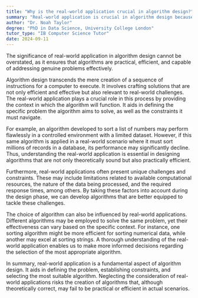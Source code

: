 ```yaml
---
title: "Why is the real-world application crucial in algorithm design?"
summary: "Real-world application is crucial in algorithm design because it ensures the algorithm is practical, efficient, and solves real problems."
author: "Dr. Noah Taylor"
degree: "PhD in Data Science, University College London"
tutor_type: "IB Computer Science Tutor"
date: 2024-09-11
---
```


The significance of real-world application in algorithm design cannot be overstated, as it ensures that algorithms are practical, efficient, and capable of addressing genuine problems effectively.

Algorithm design transcends the mere creation of a sequence of instructions for a computer to execute. It involves crafting solutions that are not only efficient and effective but also relevant to real-world challenges. The real-world application plays a crucial role in this process by providing the context in which the algorithm will function. It aids in defining the specific problem the algorithm aims to solve, as well as the constraints it must navigate.

For example, an algorithm developed to sort a list of numbers may perform flawlessly in a controlled environment with a limited dataset. However, if this same algorithm is applied in a real-world scenario where it must sort millions of records in a database, its performance may significantly decline. Thus, understanding the real-world application is essential in designing algorithms that are not only theoretically sound but also practically efficient.

Furthermore, real-world applications often present unique challenges and constraints. These may include limitations related to available computational resources, the nature of the data being processed, and the required response times, among others. By taking these factors into account during the design phase, we can develop algorithms that are better equipped to tackle these challenges.

The choice of algorithm can also be influenced by real-world applications. Different algorithms may be employed to solve the same problem, yet their effectiveness can vary based on the specific context. For instance, one sorting algorithm might be more efficient for sorting numerical data, while another may excel at sorting strings. A thorough understanding of the real-world application enables us to make more informed decisions regarding the selection of the most appropriate algorithm.

In summary, real-world application is a fundamental aspect of algorithm design. It aids in defining the problem, establishing constraints, and selecting the most suitable algorithm. Neglecting the consideration of real-world applications risks the creation of algorithms that, although theoretically correct, may fail to be practical or efficient in actual scenarios.
    